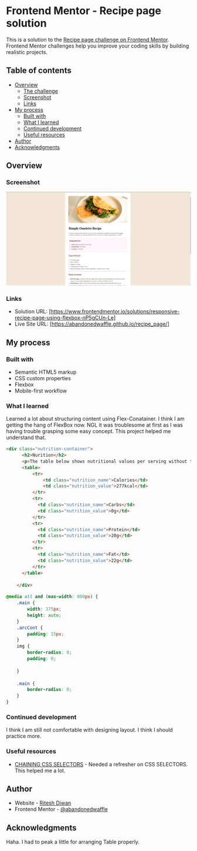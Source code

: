 # Frontend Mentor - Recipe page solution

This is a solution to the [Recipe page challenge on Frontend Mentor](https://www.frontendmentor.io/challenges/recipe-page-KiTsR8QQKm). Frontend Mentor challenges help you improve your coding skills by building realistic projects. 

## Table of contents

- [Overview](#overview)
  - [The challenge](#the-challenge)
  - [Screenshot](#screenshot)
  - [Links](#links)
- [My process](#my-process)
  - [Built with](#built-with)
  - [What I learned](#what-i-learned)
  - [Continued development](#continued-development)
  - [Useful resources](#useful-resources)
- [Author](#author)
- [Acknowledgments](#acknowledgments)



## Overview

### Screenshot

![](./screenshot.png)


### Links

- Solution URL: [https://www.frontendmentor.io/solutions/responsive-recipe-page-using-flexbox-nP5gCUn-Le]
- Live Site URL: [https://abandonedwaffle.github.io/recipe_page/]

## My process

### Built with

- Semantic HTML5 markup
- CSS custom properties
- Flexbox
- Mobile-first workflow

### What I learned

Learned a lot about structuring content using Flex-Conatainer. I think I am getting the hang of FlexBox now. NGL it was troublesome at first as I was having trouble grasping some easy concept. This project helped me understand that. 


```html
<div class="nutrition-container">
      <h2>Nurition</h2>
      <p>The table below shows nutritional values per serving without the additional fillings.</p>
      <table>
          <tr>
              <td class="nutrition_name">Calories</td>
              <td class="nutrition_value">277kcal</td>
          </tr>
          <tr>
            <td class="nutrition_name">Carbs</td>
            <td class="nutrition_value">0g</td>
          </tr>
          <tr>
            <td class="nutrition_name">Protein</td>
            <td class="nutrition_value">20g</td>
          </tr>
          <tr>
            <td class="nutrition_name">Fat</td>
            <td class="nutrition_value">22g</td>
          </tr>
      </table>

    </div>
```
```css
@media all and (max-width: 800px) {
    .main {
        width: 375px;
        height: auto;
    }
    .arcCont {
        padding: 15px;
    }
    img {
        border-radius: 0;
        padding: 0;
        
    }
  
    .main {
        border-radius: 0;
    }
}
```

### Continued development

I think I am still not comfortable with designing layout. I think I should practice more. 

### Useful resources

- [CHAINING CSS SELECTORS](https://deryatanriverdi.medium.com/css-selectors-a1b79c2b4167) - Needed a refresher on CSS SELECTORS. This helped me a lot.


## Author

- Website - [Ritesh Diwan](https://abandonedwaffle.github.io/recipe_page/)
- Frontend Mentor - [@abandonedwaffle](https://www.frontendmentor.io/profile/abandonedwaffle)

## Acknowledgments

Haha. I had to peak a little for arranging Table properly.

